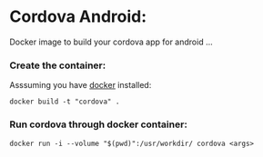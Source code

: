 # Cordova Android:
Docker image to build your cordova app for android ...


### Create the container:
Asssuming you have [docker](https://www.docker.com/) installed:
```
docker build -t "cordova" .
```
### Run cordova through docker container:
```
docker run -i --volume "$(pwd)":/usr/workdir/ cordova <args>
```
